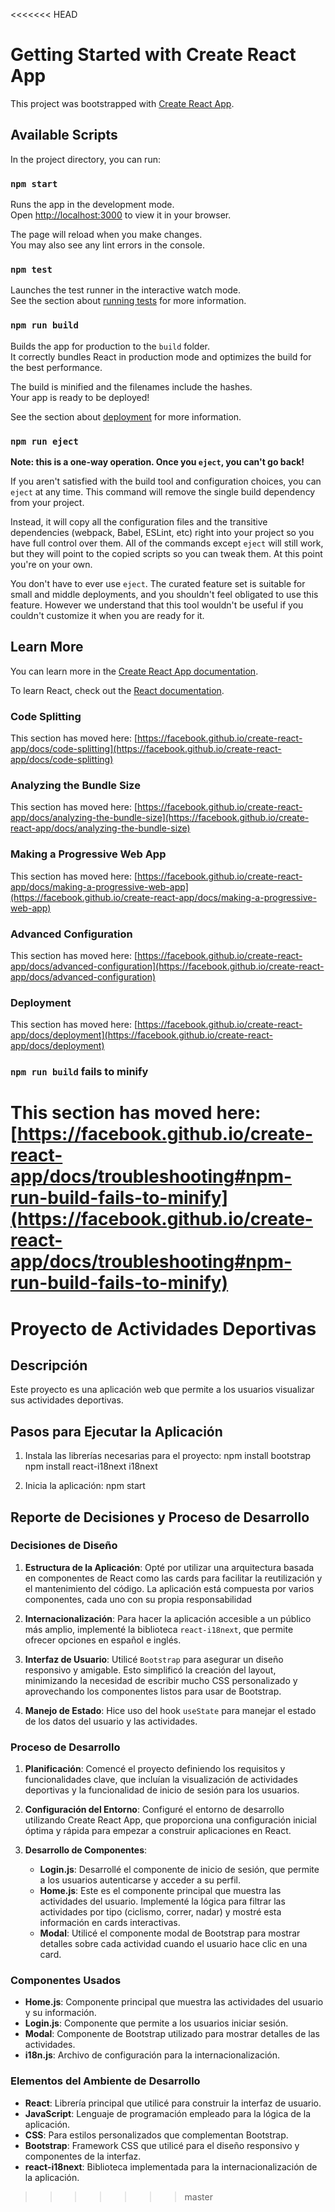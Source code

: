 <<<<<<< HEAD
# Getting Started with Create React App

This project was bootstrapped with [Create React App](https://github.com/facebook/create-react-app).

## Available Scripts

In the project directory, you can run:

### `npm start`

Runs the app in the development mode.\
Open [http://localhost:3000](http://localhost:3000) to view it in your browser.

The page will reload when you make changes.\
You may also see any lint errors in the console.

### `npm test`

Launches the test runner in the interactive watch mode.\
See the section about [running tests](https://facebook.github.io/create-react-app/docs/running-tests) for more information.

### `npm run build`

Builds the app for production to the `build` folder.\
It correctly bundles React in production mode and optimizes the build for the best performance.

The build is minified and the filenames include the hashes.\
Your app is ready to be deployed!

See the section about [deployment](https://facebook.github.io/create-react-app/docs/deployment) for more information.

### `npm run eject`

**Note: this is a one-way operation. Once you `eject`, you can't go back!**

If you aren't satisfied with the build tool and configuration choices, you can `eject` at any time. This command will remove the single build dependency from your project.

Instead, it will copy all the configuration files and the transitive dependencies (webpack, Babel, ESLint, etc) right into your project so you have full control over them. All of the commands except `eject` will still work, but they will point to the copied scripts so you can tweak them. At this point you're on your own.

You don't have to ever use `eject`. The curated feature set is suitable for small and middle deployments, and you shouldn't feel obligated to use this feature. However we understand that this tool wouldn't be useful if you couldn't customize it when you are ready for it.

## Learn More

You can learn more in the [Create React App documentation](https://facebook.github.io/create-react-app/docs/getting-started).

To learn React, check out the [React documentation](https://reactjs.org/).

### Code Splitting

This section has moved here: [https://facebook.github.io/create-react-app/docs/code-splitting](https://facebook.github.io/create-react-app/docs/code-splitting)

### Analyzing the Bundle Size

This section has moved here: [https://facebook.github.io/create-react-app/docs/analyzing-the-bundle-size](https://facebook.github.io/create-react-app/docs/analyzing-the-bundle-size)

### Making a Progressive Web App

This section has moved here: [https://facebook.github.io/create-react-app/docs/making-a-progressive-web-app](https://facebook.github.io/create-react-app/docs/making-a-progressive-web-app)

### Advanced Configuration

This section has moved here: [https://facebook.github.io/create-react-app/docs/advanced-configuration](https://facebook.github.io/create-react-app/docs/advanced-configuration)

### Deployment

This section has moved here: [https://facebook.github.io/create-react-app/docs/deployment](https://facebook.github.io/create-react-app/docs/deployment)

### `npm run build` fails to minify

This section has moved here: [https://facebook.github.io/create-react-app/docs/troubleshooting#npm-run-build-fails-to-minify](https://facebook.github.io/create-react-app/docs/troubleshooting#npm-run-build-fails-to-minify)
=======
# Proyecto de Actividades Deportivas

## Descripción

Este proyecto es una aplicación web que permite a los usuarios visualizar sus actividades deportivas.

## Pasos para Ejecutar la Aplicación

1. Instala las librerías necesarias para el proyecto:
   npm install bootstrap
   npm install react-i18next i18next

2. Inicia la aplicación:
   npm start

## Reporte de Decisiones y Proceso de Desarrollo

### Decisiones de Diseño

1. **Estructura de la Aplicación**: Opté por utilizar una arquitectura basada en componentes de React como las cards para facilitar la reutilización y el mantenimiento del código. La aplicación está compuesta por varios componentes, cada uno con su propia responsabilidad

2. **Internacionalización**: Para hacer la aplicación accesible a un público más amplio, implementé la biblioteca `react-i18next`, que permite ofrecer opciones en español e inglés.

3. **Interfaz de Usuario**: Utilicé `Bootstrap` para asegurar un diseño responsivo y amigable. Esto simplificó la creación del layout, minimizando la necesidad de escribir mucho CSS personalizado y aprovechando los componentes listos para usar de Bootstrap.

4. **Manejo de Estado**: Hice uso del hook `useState` para manejar el estado de los datos del usuario y las actividades.

### Proceso de Desarrollo

1. **Planificación**: Comencé el proyecto definiendo los requisitos y funcionalidades clave, que incluían la visualización de actividades deportivas y la funcionalidad de inicio de sesión para los usuarios.

2. **Configuración del Entorno**: Configuré el entorno de desarrollo utilizando Create React App, que proporciona una configuración inicial óptima y rápida para empezar a construir aplicaciones en React.

3. **Desarrollo de Componentes**:

   - **Login.js**: Desarrollé el componente de inicio de sesión, que permite a los usuarios autenticarse y acceder a su perfil.
   - **Home.js**: Este es el componente principal que muestra las actividades del usuario. Implementé la lógica para filtrar las actividades por tipo (ciclismo, correr, nadar) y mostré esta información en cards interactivas.
   - **Modal**: Utilicé el componente modal de Bootstrap para mostrar detalles sobre cada actividad cuando el usuario hace clic en una card.

### Componentes Usados

- **Home.js**: Componente principal que muestra las actividades del usuario y su información.
- **Login.js**: Componente que permite a los usuarios iniciar sesión.
- **Modal**: Componente de Bootstrap utilizado para mostrar detalles de las actividades.
- **i18n.js**: Archivo de configuración para la internacionalización.

### Elementos del Ambiente de Desarrollo

- **React**: Librería principal que utilicé para construir la interfaz de usuario.
- **JavaScript**: Lenguaje de programación empleado para la lógica de la aplicación.
- **CSS**: Para estilos personalizados que complementan Bootstrap.
- **Bootstrap**: Framework CSS que utilicé para el diseño responsivo y componentes de la interfaz.
- **react-i18next**: Biblioteca implementada para la internacionalización de la aplicación.
>>>>>>> master
